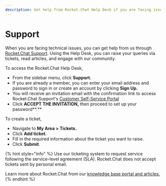 ```yaml
---
description: Get help from Rocket.Chat Help Desk if you are facing issues.
---
```


# Support

When you are facing technical issues, you can get help from us through [Rocket.Chat Support](https://desk.rocket.chat/portal/en/signin). Using the Help Desk, you can raise your queries via tickets, read articles, and engage with our community.

To access the Rocket.Chat Help Desk,

* From the sidebar menu, click **Support.**
* If you are already a member, you can enter your email address and password to sign in or create an account by clicking **Sign Up.**
* You will receive an invitation email with the confirmation link to access Rocket.Chat Support's [Customer Self-Service Portal](https://desk.rocket.chat/portal/)
* Click **ACCEPT THE INVITATION,** then proceed to set up your password\*\*.\*\*

To create a ticket,

* Navigate to **My Area > Tickets.**
* Click **Add ticket.**
* Fill in the required information about the ticket you want to raise.
* Click **Submit**.

{% hint style="info" %}
Use our ticketing system to request service following the service-level agreement (SLA). Rocket.Chat does not accept tickets sent by personal email.

Learn more about Rocket.Chat from our [knowledge base portal and articles.](https://desk.rocket.chat/portal/en/kb/rocket-chat)
{% endhint %}
